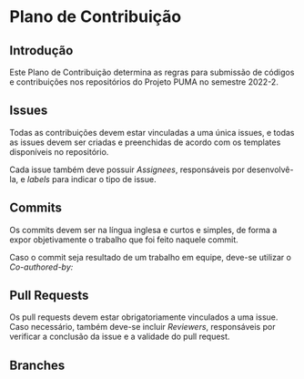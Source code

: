 # Plano de Contribuição

## Introdução

Este Plano de Contribuição determina as regras para submissão de códigos e contribuições nos repositórios do Projeto PUMA no semestre 2022-2.

## Issues

Todas as contribuições devem estar vinculadas a uma única issues, e todas as issues devem ser criadas e preenchidas de acordo com os templates disponíveis no repositório.

Cada issue também deve possuir  *Assignees*, responsáveis por desenvolvê-la, e *labels* para indicar o tipo de issue.

## Commits 

Os commits devem ser na língua inglesa e curtos e simples, de forma a expor objetivamente o trabalho que foi feito naquele commit.

Caso o commit seja resultado de um trabalho em equipe, deve-se utilizar o *Co-authored-by:*

## Pull Requests

Os pull requests devem estar obrigatoriamente vinculados a uma issue. Caso necessário, também deve-se incluir *Reviewers*, responsáveis por verificar a conclusão da issue e a validade do pull request. 

## Branches

